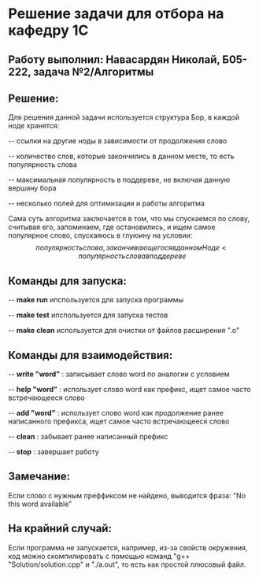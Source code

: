 # Решение задачи для отбора на кафедру 1С
## Работу выполнил: Навасардян Николай, Б05-222, задача №2/Алгоритмы

## Решение:

Для решения данной задачи используется структура Бор, в каждой ноде хранятся:

-- ссылки на другие ноды в зависимости от продолжения слово

-- количество слов, которые закончились в данном месте, то есть популярность слова

-- максимальная популярность в поддереве, не включая данную вершину бора

-- несколько полей для оптимизации и работы алгоритма

Сама суть алгоритма заключается в том, что мы спускаемся по слову, считывая его, запоминаем, где остановились, и ищем самое популярное слово, спускаяюсь в глуюину на условии: $$популярность слова, заканчивающегося в данном Ноде < популярность слова в поддереве$$

## Команды для запуска:

-- __make run__ ипспользуется для запуска программы

-- __make test__ ипспользуется для запуска тестов

-- __make clean__ используется для очистки от файлов расширения ".o"

## Команды для взаимодействия:

-- __write "word"__ : записывает слово word по аналогии с условием

-- __help "word"__ : использует слово word как префикс, ищет самое часто встречающееся слово

-- __add "word"__ : использует слово word как продолжение ранее написанного префикса, ищет самое часто встречающееся слово

-- __clean__ : забывает ранее написанный префикс

-- __stop__ : завершает работу

## Замечание:

Если слово с нужным преффиксом не найдено, выводится фраза: "No this word available"

## На крайний случай:

Если программа не запускается, например, из-за свойств окружения, код можно скомпилировать с помощью команд "g++ "Solution/solution.cpp" и "./a.out", то есть как простой плюсовый файл.